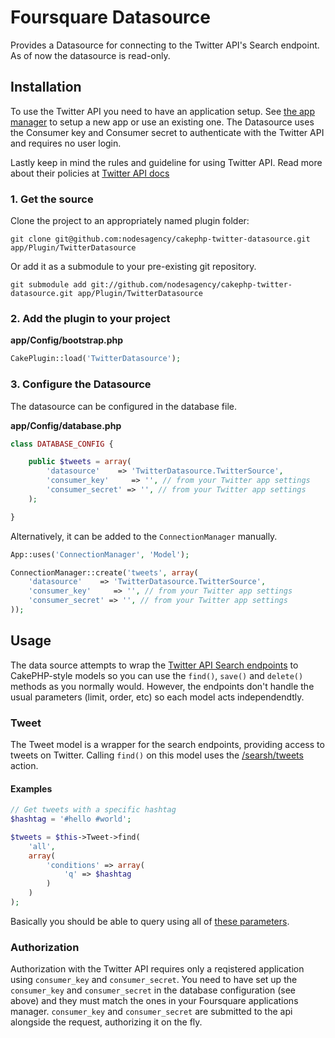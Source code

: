 # Foursquare Datasource

Provides a Datasource for connecting to the Twitter API's Search endpoint. As of now the datasource is read-only.

## Installation

To use the Twitter API you need to have an application setup. See [the app manager](https://dev.twitter.com/apps) to setup a new app or use an existing one. The Datasource uses the Consumer key and Consumer secret to authenticate with the Twitter API and requires no user login.

Lastly keep in mind the rules and guideline for using Twitter API. Read more about their policies at [Twitter API docs](https://dev.twitter.com/docs)

### 1. Get the source

Clone the project to an appropriately named plugin folder:
```
git clone git@github.com:nodesagency/cakephp-twitter-datasource.git app/Plugin/TwitterDatasource
```

Or add it as a submodule to your pre-existing git repository.
```
git submodule add git://github.com/nodesagency/cakephp-twitter-datasource.git app/Plugin/TwitterDatasource
```

### 2. Add the plugin to your project

**app/Config/bootstrap.php**
```php
CakePlugin::load('TwitterDatasource');
```

### 3. Configure the Datasource

The datasource can be configured in the database file.

**app/Config/database.php**
```php
class DATABASE_CONFIG {

	public $tweets = array(
		'datasource'    => 'TwitterDatasource.TwitterSource',
		'consumer_key'     => '', // from your Twitter app settings
		'consumer_secret' => '', // from your Twitter app settings
	);

}
```

Alternatively, it can be added to the ```ConnectionManager``` manually.

```php
App::uses('ConnectionManager', 'Model');

ConnectionManager::create('tweets', array(
	'datasource'    => 'TwitterDatasource.TwitterSource',
	'consumer_key'     => '', // from your Twitter app settings
	'consumer_secret' => '', // from your Twitter app settings
));
```

## Usage

The data source attempts to wrap the [Twitter API Search endpoints](https://dev.twitter.com/docs/api/1.1/get/search/tweets) to CakePHP-style models so you can use the ```find()```, ```save()``` and ```delete()``` methods as you normally would. However, the endpoints don't handle the usual parameters (limit, order, etc) so each model acts independendtly.

### Tweet

The Tweet model is a wrapper for the search endpoints, providing access to tweets on Twitter. Calling ```find()``` on this model uses the [/searsh/tweets](https://dev.twitter.com/docs/api/1.1/get/search/tweets) action.

#### Examples

```php
// Get tweets with a specific hashtag
$hashtag = '#hello #world';

$tweets = $this->Tweet->find(
	'all',
	array(
		'conditions' => array(
			'q' => $hashtag
		)
	)
);
```

Basically you should be able to query using all of [these parameters](https://dev.twitter.com/docs/api/1.1/get/search/tweets).

### Authorization

Authorization with the Twitter API requires only a reqistered application using ```consumer_key``` and ```consumer_secret```. You need to have set up the ```consumer_key``` and ```consumer_secret``` in the database configuration (see above) and they must match the ones in your Foursquare applications manager. ```consumer_key``` and ```consumer_secret``` are submitted to the api alongside the request, authorizing it on the fly.